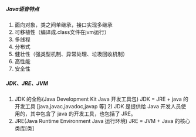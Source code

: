 ##### Java语音特点

1. 面向对象，类之间单继承，接口实现多继承
2. 可移植性（编译成.class文件在jvm运行）
3. 多线程
4. 分布式
5. 健壮性（强类型机制、异常处理、垃圾回收机制）
6. 高性能
7. 安全性

##### JDK、JRE、JVM

1. JDK 的全称(Java Development Kit Java 开发工具包) JDK = JRE + java 的开发工具 [java,javac,javadoc,javap 等] 2) JDK 是提供给 Java 开发人员使用的，其中包含了 java 的开发工具，也包括了 JRE。
2. JRE(Java Runtime Environment Java 运行环境) JRE = JVM + Java 的核心类库[类]






